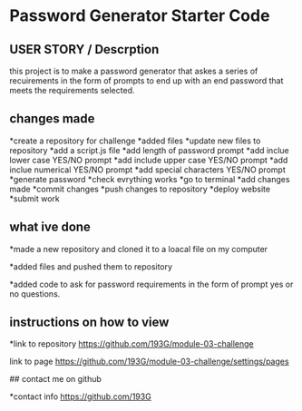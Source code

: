 # Password Generator Starter Code

## USER STORY / Descrption

this project is to make a password generator that askes a series of recuirements in the form of prompts to end up with an end password that meets the requirements selected.

## changes made 

*create a repository for challenge
*added files
*update new files to repository 
*add a script.js file
*add length of password prompt
*add inclue lower case  YES/NO prompt
*add include upper case YES/NO prompt
*add inclue numerical YES/NO prompt
*add special characters YES/NO prompt
*generate password 
*check evrything works
*go to terminal
*add changes made
*commit changes
*push changes to repository
*deploy website
*submit work


## what ive done 

*made a new repository and cloned it to a loacal file on my computer

*added files and pushed them to repository

*added code to ask for password requirements in the form of prompt yes or no questions. 



## instructions on how to view 

*link to repository
https://github.com/193G/module-03-challenge

link to page 
https://github.com/193G/module-03-challenge/settings/pages

## contact me on github  

*contact info 
https://github.com/193G
